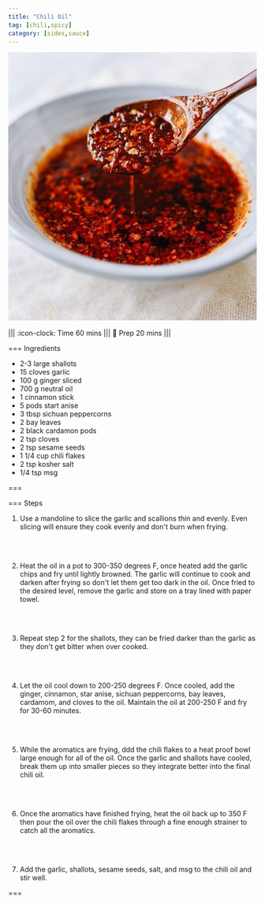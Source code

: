 ```yaml
---
title: "Chili Oil"
tag: [chili,spicy]
category: [sides,sauce]
---
```


![](img/chili-oil.jpg)

||| :icon-clock: Time
60 mins
||| :knife: Prep
20 mins
|||

=== Ingredients

- 2-3 large shallots
- 15 cloves garlic
- 100 g ginger sliced
- 700 g neutral oil
- 1 cinnamon stick
- 5 pods start anise
- 3 tbsp sichuan peppercorns
- 2 bay leaves
- 2 black cardamon pods
- 2 tsp cloves
- 2 tsp sesame seeds
- 1 1/4 cup chili flakes
- 2 tsp kosher salt
- 1/4 tsp msg

===

=== Steps

1. Use a mandoline to slice the garlic and scallions thin and evenly. Even slicing will ensure they cook evenly and don't burn when frying.
<br>
<br>

2. Heat the oil in a pot to 300-350 degrees F, once heated add the garlic chips and fry until lightly browned. The garlic will continue to cook and darken after frying so don't let them get too dark in the oil. Once fried to the desired level, remove the garlic and store on a tray lined with paper towel.
<br>
<br>

3. Repeat step 2 for the shallots, they can be fried darker than the garlic as they don't get bitter when over cooked.
<br>
<br>

4. Let the oil cool down to 200-250 degrees F. Once cooled, add the ginger, cinnamon, star anise, sichuan peppercorns, bay leaves, cardamom, and cloves to the oil. Maintain the oil at 200-250 F and fry for 30-60 minutes. 
<br>
<br>

5. While the aromatics are frying, ddd the chili flakes to a heat proof bowl large enough for all of the oil. Once the garlic and shallots have cooled, break them up into smaller pieces so they integrate better into the final chili oil.
<br>
<br>

6. Once the aromatics have finished frying, heat the oil back up to 350 F then pour the oil over the chili flakes through a fine enough strainer to catch all the aromatics.
<br>
<br>

7. Add the garlic, shallots, sesame seeds, salt, and msg to the chili oil and stir well.

===
